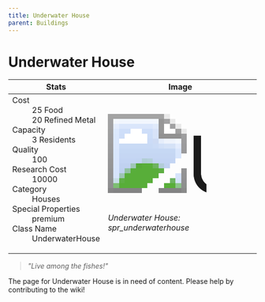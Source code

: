 ```yaml
---
title: Underwater House
parent: Buildings
---
```

# Underwater House

[//]: # (Pre-generated content)
<table><thead><tr><th>Stats</th><th>Image</th></tr></thead><tbody><tr><td><dl><dt>Cost</dt><dd>25 Food<br>20 Refined Metal</dd><dt>Capacity</dt><dd>3 Residents</dd><dt>Quality</dt><dd>100</dd><dt>Research Cost</dt><dd>10000</dd><dt>Category</dt><dd>Houses</dd><dt>Special Properties</dt><dd>premium</dd><dt>Class Name</dt><dd>UnderwaterHouse</dd></dl></td><td><style>.building-image {width: 200px;height: 200px;overflow: hidden;position: relative;}.building-image img {image-rendering: pixelated;object-fit: none;transform: scale(10);transform-origin: left top;position: absolute;left: 0;top: 0;}</style><div class="building-image"><img style="object-position: -752px -993px;" src="https://tfe2-wiki.github.io/assets/sprites.png" alt="Underwater House Back"><img style="object-position: -120px -1127px;" src="https://tfe2-wiki.github.io/assets/sprites.png" alt="Underwater House"></div><i>Underwater House: spr_underwaterhouse</i></td></tr></tbody></table><blockquote><i>"Live among the fishes!"</i></blockquote>

The page for Underwater House is in need of content. Please help by contributing to the wiki!
